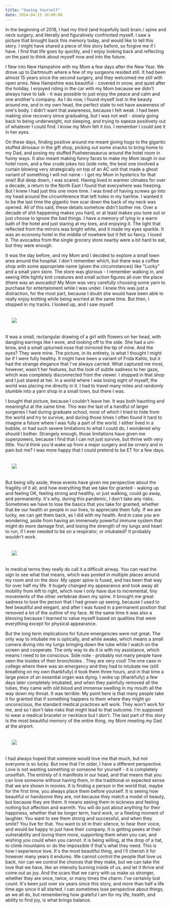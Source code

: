 ```yaml
---
title: "Seeing Yourself"
date: 2024-04-15 10:00:00
---
```


In the beginning of 2018, I had my third (and hopefully last) brain / spine and neck surgery, and literally and figuratively confronted myself. I saw a picture that brought back this memory today, and would like to tell this story.
I might have shared a piece of this story before, so forgive me if I have. I find that life goes by quickly, and I enjoy looking back and reflecting on the past to think about myself now and into the future.

I flew into New Hampshire with my Mom a few days after the New Year. We drove up to Dartmouth where a few of my surgeons resided still. It had been almost 15 years since the second surgery, and they welcomed me still with open arms.
New Hampshire was beautiful - covered in snow, and quiet after the holiday. I enjoyed riding in the car with my Mom because we didn't always have to talk - it was possible to just enjoy the peace and calm and one another's company.
As I do now, I found myself lost in the beauty around me, and in my own head, the perfect state to not have awareness of one's body. I didn't want that awareness, because I felt weak. I had been making slow recovery since graduating, 
but I was not well - slowly going back to being underweight, not sleeping, and trying to sqeeze positivety out of whatever I could find. I know my Mom felt it too. I remember I could see it in her eyes.

On these days, finding positive around me meant giving hugs to the gigantic stuffed dinosaur in the gift shop, picking out some snacks to bring home to my Dad, and posing my stuffed Pusheenasaurus around the hotel room in funny ways.
It also meant making funny faces to make my Mom laugh in our hotel room, and a few crude jokes too (side note, the best one involved a curtain blowing very strategically on top of an AC unit that made a ghost variant of something I will not name - I got my Mom in hysterics for that one)! But deep down, I was scared. Having lived in warmer climates for over a decade, a return to the North East I found that everywhere was freezing.
But I knew I had just this one more time. I was tired of having screws go into my head around the circumference that left holes in my hairline. I wanted it to be the last time the gigantic tree scar down the back of my neck was opened. 
All of this said, these details somehow didn't bother me. Over a decade of shit happening makes you hard, or at least makes you tune out or just choose to ignore the bad things. 
I have a memory of lying in a warm bath of the hotel and just staring at my toes, and enjoying it. The light that reflected from the mirrors was bright white,
and it made my eyes sparkle. It was an economy hotel in the middle of nowhere but it felt so fancy. I loved it. The avocados from the single grocery store nearby were a bit hard to eat, but they were enough.

It was the day before, and my Mom and I decided to explore a small town area around the hospital. I don't remember which, but there was a coffee shop with some appropriate name (given the circumstances) like "Lucky" and a small yarn store. 
The store was glorious - I remember walking in, and seeing little tightly knit creatures and small action figures all over the place (there was an avocado)! My Mom was very carefully choosing some yarn to purchase for entertainment while I was under. I knew this was just a distraction, for the most part, because I doubt she would have been able to really enjoy knitting while being worried at the same time. But then, I stopped in my tracks. I looked up, and I saw myself.

<div style="padding:20px">
<img src="{{ site.baseurl }}/assets/images/posts/myself/seeing-myself.JPG"/>
</div>

It was a small, rectangular drawing of a girl with flowers on her head, with dangling earrings like I wore, and looking off to the side. She had a uni-brow, and a small upturned nose that mirrored the tip of mine. And the eyes? They were mine. The picture, in its entirety, is what I thought I might be if I were fully healthy. It might have been a variant of Frida Kahlo, but it had the strange elegance that I've always carried. What captured me most, however, wasn't her features, but the look of subtle sadness to her gaze, which was completely disconnected from the viewer. I stopped in that shop and I just stared at her. In a world where I was losing sight of myself, the world was placing me directly in it. I had to travel many miles and randomly stumble into a yarn shop in a small town, but there I was.

I bought that picture, because I couldn't leave her. It was both haunting and meaningful at the same time. This was the last of a handful of larger surgeries I had during graduate school, most of which I tried to hide from the world and try to survive, and during those times I often found it hard to imagine a future where I was fully a part of the world. I either lived in a bubble, or had such severe limitations to what I could do, I wondered why should I bother. Strangely enough, those limitations have given me superpowers, because I find that I can not just survive, but thrive with very little. You'd think you'd wake up from a major surgery and be ornery and in pain but me? I was more happy that I could pretend to be ET for a few days.

<div style="padding:20px">
<img src="{{ site.baseurl }}/assets/images/posts/myself/et.jpg"/>
</div>

But being silly aside, these events have given me perspective about the fragility of it all, and how everything that we take for granted - waking up and feeling OK, feeling strong and healthy, or just walking, could go away, and permanently. It's why, during this pandemic, I don't take any risks. Sometimes we have to lose the basics that you take for granted, whether that be our health or people in our lives, to appreciate them fully. If we are lucky, we can get them back, as I did with my health. And in case you are wondering, aside from having an immensely powerful immune system that might do more damage first, and losing the strength of my lungs and heart to run, if I ever needed to be on a respirator, or intubated? It probably wouldn't work.

<div style="padding:20px">
<img src="{{ site.baseurl }}/assets/images/posts/myself/difficult-airway.jpg"/>
</div>

In medical terms they really do call it a difficult airway. You can read the sign to see what that means, which was posted in multiple places around my room and on the door. My upper spine is fused, and has been that way for over half my life. It hugely changed my appearance and took away all mobility from left to right, which now I only have due to incremental, tiny movements of the other vertebrae down my spine. It brought me great sadness to lose the person that I had grown up seeing, because I used to feel beautiful and elegant, and after I was fused in a permanent position that removed a lot of the outline of my face. At the same time it was also a blessing because I learned to value myself based on qualities that were everything except for physical appearance.

But the long term implications for future emergencies were not great. The only way to intubate me is optically, and while awake, which means a small camera diving into my lungs bringing down the tube while I watch on the screen and cooperate. The only way to do it is with my assistance, which means I need to be conscious. Side note - probably not many people have seen the insides of their bronchioles
. They are very cool! The one case in college where there was an emergency and they had to intubate me (still breathing on my own thankfully) it took them three hours, and in that time a large piece of an essential organ was dying. I woke up (thankfully) a few days later completely intubated, and when they painfully removed all the tubes, they came with old blood and immense swelling in my mouth all the way down my throat. It was terrible. My point here is that many people take it for granted that if something happens to them where they might go unconscious, the standard medical practices will work. They won't work for me, and so I don't take risks that might lead to that outcome. I'm supposed to wear a medical bracelet or necklace but I don't. The last part of this story is the most beautiful memory of the entire thing, my Mom meeting my Dad at the airport.
  
<div style="padding:20px">
<img src="{{ site.baseurl }}/assets/images/posts/myself/mom-and-dad.jpg"/>
</div>

I had always hoped that someone would love me that much, but not everyone is so lucky. But now that I'm older, I have a different perspective. Love is not wanting something or someone for yourself - it is completely unselfish. The entirely of it manifests in our head, and that means that you can love someone without having them, in the traditional or expected sense that we are shown in movies. It is finding a person in the world that, maybe for the first time, you always place them before yourself. It is seeing how beautiful or handsome they are, not because they match a model of beauty, but because they are them. It means seeing them in sickness and feeling nothing but affection and warmth. You will do just about anything for their happiness, whether that be longer term, hard work, or a fleeting moment of laughter. You want to see them strong and successful, and when they smile? You live for that. You want to sit in their silence, to hear their voice, and would be happy to just have their company. It is getting peeks at their vulnerability and loving them more, supporting them when you can, and wishing you could when you cannot. It is being willing, at the drop of a hat, to climb mountains or do the impossible if that's what they need. This is how I experience love. It's the most beautiful thing, and I'll cherish it for however many years it endures. We cannot control the people that love us back, nor can we control the choices that they make, but we can take the love that we have, like an intensity burning inside of us, and let it thrive and come out as joy. And the scars that we carry with us make us stronger, whether they are once, twice, or many times the charm. I've certainly lost count. It's been just over six years since this story, and more than half a life time ago since it all started. I can sometimes lose perspective about things, as we all do, but remembering how grateful I am for my life, health, and ability to find joy, is what brings balance.
